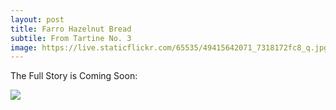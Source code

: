```yaml
---
layout: post
title: Farro Hazelnut Bread
subtile: From Tartine No. 3
image: https://live.staticflickr.com/65535/49415642071_7318172fc8_q.jpg
---
```



The Full Story is Coming Soon:

![](https://user-images.githubusercontent.com/46639063/72751330-333b7080-3b74-11ea-9634-b57706d90176.gif)


